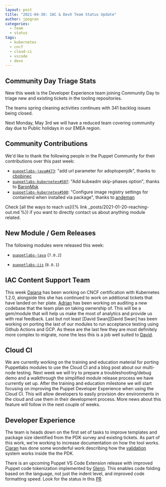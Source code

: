 ```yaml
---
layout: post
title: "2021-04-30: IAC & DevX Team Status Update"
author: jpogran
categories:
  - team
  - status
tags:
  - kubernetes
  - cncf
  - cloud-ci
  - vscode
  - devx
---
```


## Community Day Triage Stats

New this week is the Developer Experience team joining Community Day to triage new and existing tickets in the tooling repositories.

The teams spring cleaning activities continues with 341 backlog issues being closed.

Next Monday, May 3rd we will have a reduced team covering community day due to Public holidays in our EMEA region.

## Community Contributions

We'd like to thank the following people in the Puppet Community for their contributions over this past week:

- [`puppetlabs-java#473`][puppetlabs-java-pr-473]: "add url parameter for adoptopenjdk", thanks to [cbobinec][cbobinec]
- [`puppetlabs-kubernetes#507`][puppetlabs-kubernetes-pr-507]: "Add kubeadm skip-phases option", thanks to [BaronMsk][BaronMsk]
- [`puppetlabs-kubernetes#500`][puppetlabs-kubernetes-pr-500]: "Configure image registry settings for  containerd when installed via package", thanks to [andeman][andeman]

Check [all the ways to reach us]({% link _posts/2021-01-20-reaching-out.md %}) if you want to directly contact us about anything module related.

## New Module / Gem Releases

The following modules were released this week:

- [`puppetlabs-java`][puppetlabs-java] (`7.0.2`)
- [`puppetlabs-iis`][puppetlabs-iis] (`8.0.1`)

  [puppetlabs-java]: https://github.com/puppetlabs/puppetlabs-java
  [puppetlabs-iis]: https://github.com/puppetlabs/puppetlabs-iis
  [puppetlabs-java-pr-473]: https://github.com/puppetlabs/puppetlabs-java/pull/473
  [cbobinec]: https://github.com/cbobinec
  [puppetlabs-kubernetes-pr-507]: https://github.com/puppetlabs/puppetlabs-kubernetes/pull/507
  [BaronMsk]: https://github.com/BaronMsk
  [puppetlabs-kubernetes-pr-500]: https://github.com/puppetlabs/puppetlabs-kubernetes/pull/500
  [andeman]: https://github.com/andeman

## IAC Content Support Team

This week [Daiana][Daiana] has been working on CNCF certification with Kubernetes 1.2.0, alongside this she has continued to work on additional tickets that have landed on her plate. [Adrian][Adrian] has been working on auditing a new codebase that the team plan on taking ownership of. This will be a gem/module that will help us make the most of analytics and provide us with real feedback. Last but not least [David Swan][David Swan] has been working on porting the last of our modules to run acceptance testing using Github Actions and GCP. As these are the last few they are most definitely more complex to migrate, none the less this is a job well suited to [David][DavidSwan].

## Cloud CI

We are currently working on the training and education material for porting Puppetlabs modules to use the Cloud CI and a blog post about our multi-node testing. Next week we will try to prepare a troubleshooting/debug demo and a walkthrough the simplified module release process we have currently set up.
After the training and education milestone we will start focusing on improving the Puppet Developer Experience when using the Cloud CI. This will allow developers to easily provision dev environments in the cloud and use them in their development process. More news about this feature will follow in the next couple of weeks.

## Developer Experience

The team is heads down on the first set of tasks to improve templates and package size identified from the PDK survey and existing tickets. As part of this work, we're working to increase documentation on how the tool works. [Ciaran][Ciaran] has done some wonderful work describing how the [validation](https://github.com/puppetlabs/pdk/blob/main/reference/validate/REFERENCE.md) system works inside the the PDK.

There is an upcoming Puppet VS Code Extension release with improved Puppet code tokenization implemented by [Glenn][Glenn]. This enables code folding based on the language, not just the indent level, and improved code formatting speed. Look for the status in this [PR](https://github.com/puppetlabs/puppet-editor-services/pull/302)

  [Adrian]:             https://github.com/adrianiurca
  [Ben]:                https://github.com/binford2k
  [Ciaran]:             https://github.com/sanfrancrisko
  [Daiana]:             https://github.com/daianamezdrea
  [Danny]:              https://github.com/carabasdaniel
  [DavidArmstrong]:     https://github.com/da-ar
  [DavidSchmitt]:       https://github.com/DavidS
  [DavidSwan]:          https://github.com/david22swan
  [Disha]:              https://github.com/Disha-maker
  [Glenn]:              https://github.com/glennsarti
  [James]:              https://github.com/jpogran
  [Lore]:               https://github.com/lionce
  [Michael]:            https://github.com/michaeltlombardi
  [Paula]:              https://github.com/pmcmaw
  [Sheena]:             https://github.com/sheenaajay
  [Supported Modules]:  https://puppetlabs.github.io/iac/modules/
  [Tools]:              https://puppetlabs.github.io/iac/tools/
